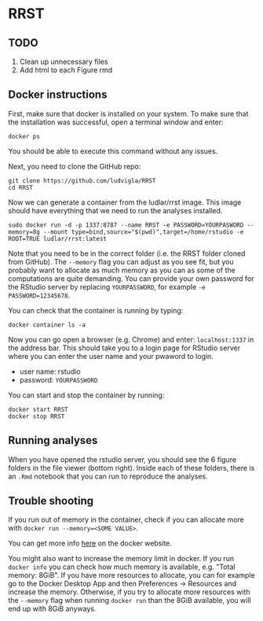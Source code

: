 # RRST

## TODO

1. Clean up unnecessary files
2. Add html to each Figure rmd

## Docker instructions

First, make sure that docker is installed on your system. To make sure 
that the installation was successful, open a terminal window and enter:

````
docker ps
````

You should be able to execute this command without any issues. 

Next, you need to clone the GitHub repo:

````
git clone https://github.com/ludvigla/RRST
cd RRST
````

Now we can generate a container from the ludlar/rrst image. This image should have everything 
that we need to run the analyses installed.

````
sudo docker run -d -p 1337:8787 --name RRST -e PASSWORD=YOURPASWORD --memory=8g --mount type=bind,source="$(pwd)",target=/home/rstudio -e ROOT=TRUE ludlar/rrst:latest
````

Note that you need to be in the correct folder (i.e. the RRST folder cloned from GitHub). The 
`--memory` flag you can adjust as you see fit, but you probably want to allocate as much memory as 
you can as some of the computations are quite demanding.
You can provide your own password for the RStudio server by replacing `YOURPASSWORD`, for example 
`-e PASSWORD=12345678`. 

You can check that the container is running by typing:

````
docker container ls -a
````

Now you can go open a browser (e.g. Chrome) and enter: `localhost:1337` in the address bar. This should 
take you to a login page for RStudio server where you can enter the user name and your pwaword to login.

* user name: rstudio
* password: `YOURPASSWORD` 

You can start and stop the container by running:

````
docker start RRST
docker stop RRST
````

## Running analyses

When you have opened the rstudio server, you should see the 6 figure folders in the 
file viewer (bottom right). Inside each of these folders, there is an `.Rmd` notebook
that you can run to reproduce the analyses.

## Trouble shooting

If you run out of memory in the container, check if you can allocate more with 
`docker run --memory=<SOME VALUE>`. 

You can get more info [here](https://docs.docker.com/config/containers/resource_constraints/) on the docker website.

You might also want to increase the memory limit in docker. If you run `docker info` you can check how much memory is
available, e.g. "Total memory: 8GiB". If you have more resources to allocate, you can for example go to the Docker Desktop App 
and then Preferences -> Resources and increase the memory. Otherwise, if you try to allocate more resources with the `--memory` flag 
when running `docker run` than the 8GiB available, you will end up with 8GiB anyways.
